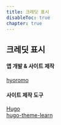 ```yaml
---
title: 크레딧 표시
disableToc: true
chapter: true
---
```


## 크레딧 표시

#### 앱 개발 & 사이트 제작

[hyoromo](https://twitter.com/hyoromo)

#### 사이트 제작 도구

[Hugo](https://gohugo.io/)<br>
[hugo-theme-learn](https://github.com/matcornic/hugo-theme-learn/)